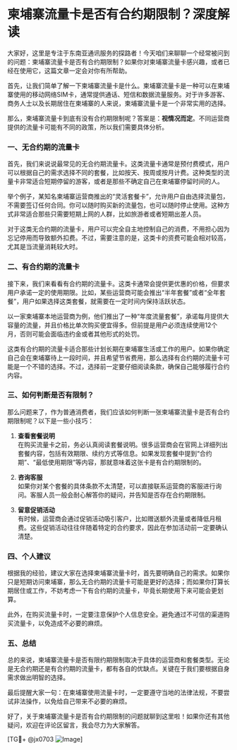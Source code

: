 # 柬埔寨流量卡是否有合约期限制？深度解读

大家好，这里是专注于东南亚通讯服务的探路者！今天咱们来聊聊一个经常被问到的问题：柬埔寨流量卡是否有合约期限制？如果你对柬埔寨流量卡感兴趣，或者已经在使用它，这篇文章一定会对你有所帮助。

首先，让我们简单了解一下柬埔寨流量卡是什么。柬埔寨流量卡是一种可以在柬埔寨使用的移动网络SIM卡，通常提供通话、短信和数据流量服务。对于许多游客、商务人士以及长期居住在柬埔寨的人来说，柬埔寨流量卡是一个非常实用的选择。

那么，柬埔寨流量卡到底有没有合约期限制呢？答案是：**视情况而定**。不同运营商提供的流量卡可能有不同的政策，所以我们需要具体分析。

### 一、无合约期的流量卡

首先，我们来说说最常见的无合约期流量卡。这类流量卡通常是预付费模式，用户可以根据自己的需求选择不同的套餐，比如按天、按周或按月计费。这种类型的流量卡非常适合短期停留的游客，或者是那些不确定自己在柬埔寨停留时间的人。

举个例子，某知名柬埔寨运营商推出的“灵活套餐卡”，允许用户自由选择流量包，不需要签订任何合同。你可以随时购买新的流量包，也可以随时停止使用。这种方式非常适合那些只需要短期上网的人群，比如旅游者或者短期出差人员。

对于这类无合约期的流量卡，用户可以完全自主地控制自己的消费，不用担心因为忘记停用而导致额外扣费。不过，需要注意的是，这类卡的资费可能会相对较高，尤其是当流量消耗较大时。

### 二、有合约期的流量卡

接下来，我们来看看有合约期的流量卡。这类卡通常会提供更优惠的价格，但要求用户承诺一定的使用期限。比如，某些运营商可能会推出“半年套餐”或者“全年套餐”，用户如果选择这类套餐，就需要在一定时间内保持活跃状态。

以一家柬埔寨本地运营商为例，他们推出了一种“年度流量套餐”，承诺每月提供大容量的流量，并且价格比单次购买便宜得多。但前提是用户必须连续使用12个月，否则可能会面临违约金或者其他形式的处罚。

这类有合约期的流量卡适合那些计划长期在柬埔寨生活或工作的用户。如果你确定自己会在柬埔寨待上一段时间，并且希望节省费用，那么选择有合约期的流量卡可能是一个不错的选择。不过，选择前一定要仔细阅读条款，确保自己能够履行合约内容。

### 三、如何判断是否有限制？

那么问题来了，作为普通消费者，我们应该如何判断一张柬埔寨流量卡是否有合约期限制呢？以下是一些小技巧：

1. **查看套餐说明**  
   在购买流量卡之前，务必认真阅读套餐说明。很多运营商会在官网上详细列出套餐内容，包括有效期限、续约方式等信息。如果发现套餐中提到“合约期”、“最低使用期限”等内容，那就意味着这张卡是有合约期限制的。

2. **咨询客服**  
   如果你对某个套餐的具体条款不太清楚，可以直接联系运营商的客服进行询问。客服人员一般会耐心解答你的疑问，并告知是否存在合约期限制。

3. **留意促销活动**  
   有时候，运营商会通过促销活动吸引客户，比如赠送额外流量或者降低月租费。这些促销活动往往伴随着特定的合约要求，因此在参加活动前一定要确认清楚。

### 四、个人建议

根据我的经验，建议大家在选择柬埔寨流量卡时，首先要明确自己的需求。如果你只是短期访问柬埔寨，那么无合约期的流量卡可能是更好的选择；而如果你打算长期居住或工作，不妨考虑一下有合约期的流量卡，毕竟长期使用下来可能会更划算。

此外，在购买流量卡时，一定要注意保护个人信息安全。避免通过不可信的渠道购买流量卡，以免造成不必要的麻烦。

### 五、总结

总的来说，柬埔寨流量卡是否有限约期限制取决于具体的运营商和套餐类型。无论是无合约期还是有合约期的流量卡，都有各自的优缺点。关键在于我们要根据自身需求做出明智的选择。

最后提醒大家一句：在柬埔寨使用流量卡时，一定要遵守当地的法律法规，不要尝试非法操作，以免给自己带来不必要的麻烦。

好了，关于柬埔寨流量卡是否有合约期限制的问题就聊到这里啦！如果你还有其他疑问，欢迎在评论区留言，我会尽力为大家解答。

[TG💪+ @jx0703 ![Image](https://github.com/user-attachments/assets/dbca1d08-cadb-493c-b0ec-ad6f7a83f270)]